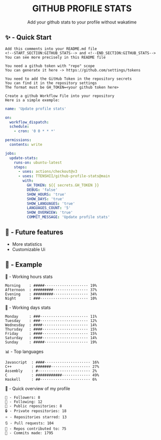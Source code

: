 <h1 align="center">GITHUB PROFILE STATS</h1>
<p align="center">Add your github stats to your profile without wakatime</p>

## ✨ - Quick Start
```
Add this comments into your README.md file
<!--START_SECTION:GITHUB_STATS--> and <!--END_SECTION:GITHUB_STATS-->
You can see more precisely in this README file
```
```
You need a github token with "repo" scope
You can generate it here -> https://github.com/settings/tokens
```
```
You need to add the GitHub Token in the repository secrets
You can find it in the repository settings
The format must be GH_TOKEN=<your github token here>
```
```
Create a github Workflow File into your repository
Here is a simple exemple:
```
```yml
name: 'Update profile stats'

on:
  workflow_dispatch:
  schedule:
    - cron: '0 0 * * *'

permissions:
  contents: write

jobs:
  update-stats:
    runs-on: ubuntu-latest
    steps:
      - uses: actions/checkout@v3
      - uses: TTENSHII/github-profile-stats@main
        with:
          GH_TOKEN: ${{ secrets.GH_TOKEN }}
          DEBUG: 'false'
          SHOW_HOURS: 'true'
          SHOW_DAYS: 'true'
          SHOW_LANGUAGES: 'true'
          LANGUAGES_COUNT: '5'
          SHOW_OVERWIEW: 'true'
          COMMIT_MESSAGE: 'Update profile stats'
```

## 🔖 - Future features
- More statistics
- Customizable Ui

## 📘 - Example

<!--START_SECTION:GITHUB_STATS-->
🌉 - Working hours stats
```text
Morning    : #####···················· 19%
Afternoon  : #########················ 37%
Evening    : #########················ 34%
Night      : ###······················ 10%
```
📅 - Working days stats
```text
Monday     : ###······················ 11%
Tuesday    : ###······················ 12%
Wednesday  : ####····················· 14%
Thursday   : ####····················· 15%
Friday     : ####····················· 15%
Saturday   : ####····················· 14%
Sunday     : #####···················· 19%
```
📊 - Top languages
```text
Javascript  : ####····················· 16%
C++         : #######·················· 27%
Assembly    : #························ 2%
C           : ############············· 49%
Haskell     : ##······················· 6%
```
🎏 - Quick overview of my profile
```text
👥 - Followers: 8
👤 - Following: 12
📂 - Public repositories: 8
🔒 - Private repositories: 18
⭐ - Repositories starred: 13
🔃 - Pull requests: 104
🐲 - Repos contributed to: 75
🍃 - Commits made: 1795
```
<!--END_SECTION:GITHUB_STATS-->
